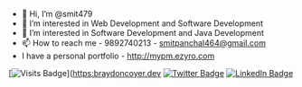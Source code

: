 - 👋 Hi, I’m @smit479
- 👀 I’m interested in Web Development and Software Development
- 💞️ I’m interested in Software Development and Java Development 
- 📫 How to reach me - 9892740213 - smitpanchal464@gmail.com
- I have a personal portfolio - http://mypm.ezyro.com


<!---
smit479/smit479 is a ✨ special ✨ repository because its `README.md` (this file) appears on your GitHub profile.
You can click the Preview link to take a look at your changes.
--->


[![Visits Badge](https://badges.pufler.dev/visits/braydoncoyer/braydoncoyer)]([https:braydoncoyer.dev](http://mypm.ezyro.com)
[![Twitter Badge](https://img.shields.io/badge/Twitter-Profile-informational?style=flat&logo=twitter&logoColor=white&color=1CA2F1)](https://twitter.com/smit98924)
[![LinkedIn Badge](https://img.shields.io/badge/LinkedIn-Profile-informational?style=flat&logo=linkedin&logoColor=white&color=0D76A8)](https://www.linkedin.com/in/smit-panchal-a254a6144/)
